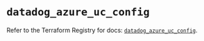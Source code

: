 # `datadog_azure_uc_config`

Refer to the Terraform Registry for docs: [`datadog_azure_uc_config`](https://registry.terraform.io/providers/datadog/datadog/3.76.0/docs/resources/azure_uc_config).
